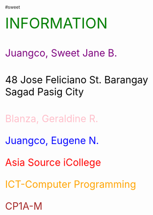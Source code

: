 #sweet

<DOCTYPE html>
<html>
<head><title>Blahblah</title></head>
</body>
<p><font color="green" size="7">INFORMATION</ font></p>
<p><font color="purple" size="6">Juangco, Sweet Jane B. </font></p>
<p><font color="black" size="6">48 Jose
Feliciano St. Barangay Sagad Pasig City </ font></p>
<p><font color="pink" size="6">Blanza, Geraldine R. </font></p>
<p><font color="blue" size="6">Juangco, Eugene N. </font></p>
<p><font color="red" size="6">Asia Source
iCollege</font></p>
<p><font color="orange" size="6">ICT-Computer Programming </font></p>            
<p><font color="brown" size="6">CP1A-M </
</html>
